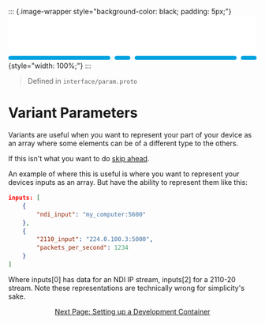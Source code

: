 ::: {.image-wrapper style="background-color: black; padding: 5px;"}
![Catena Logo](images/Catena%20Logo_PMS2191%20&%20White.png){style="width: 100%;"}
:::

> Defined in `interface/param.proto`

# Variant Parameters

Variants are useful when you want to represent your part of your device as an array where some elements can be of a different type to the others.

If this isn't what you want to do [skip ahead](DevProcess.html).

An example of where this is useful is where you want to represent your devices inputs as an array. But have the ability to represent them like this:

```json
inputs: [
    {
        "ndi_input": "my_computer:5600"
    },
    {
        "2110_input": "224.0.100.3:5000",
        "packets_per_second": 1234
    }
]
```

Where inputs[0] has data for an NDI IP stream, inputs[2] for a 2110-20 stream. Note these representations are technically wrong for simplicity's sake.

<div style="text-align: center">

[Next Page: Setting up a Development Container](DevContainers.html)

</div>
